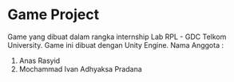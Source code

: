 # Game Project
Game yang dibuat dalam rangka internship Lab RPL - GDC Telkom University. Game ini dibuat dengan Unity Engine.
Nama Anggota :
1. Anas Rasyid
2. Mochammad Ivan Adhyaksa Pradana
